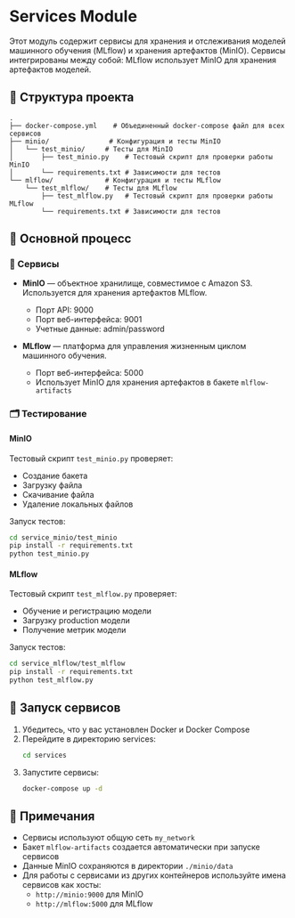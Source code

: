 # Services Module

Этот модуль содержит сервисы для хранения и отслеживания моделей машинного обучения (MLflow) и хранения артефактов (MinIO). Сервисы интегрированы между собой: MLflow использует MinIO для хранения артефактов моделей.

## 📁 Структура проекта

```
.
├── docker-compose.yml    # Объединенный docker-compose файл для всех сервисов
├── minio/               # Конфигурация и тесты MinIO
│   └── test_minio/     # Тесты для MinIO
│       ├── test_minio.py    # Тестовый скрипт для проверки работы MinIO
│       └── requirements.txt # Зависимости для тестов
└── mlflow/             # Конфигурация и тесты MLflow
    └── test_mlflow/    # Тесты для MLflow
        ├── test_mlflow.py   # Тестовый скрипт для проверки работы MLflow
        └── requirements.txt # Зависимости для тестов
```

## 🔁 Основной процесс

### 🧩 Сервисы

- **MinIO** — объектное хранилище, совместимое с Amazon S3. Используется для хранения артефактов MLflow.
  - Порт API: 9000
  - Порт веб-интерфейса: 9001
  - Учетные данные: admin/password

- **MLflow** — платформа для управления жизненным циклом машинного обучения.
  - Порт веб-интерфейса: 5000
  - Использует MinIO для хранения артефактов в бакете `mlflow-artifacts`

### 🗂️ Тестирование

#### MinIO
Тестовый скрипт `test_minio.py` проверяет:
- Создание бакета
- Загрузку файла
- Скачивание файла
- Удаление локальных файлов

Запуск тестов:
```bash
cd service_minio/test_minio
pip install -r requirements.txt
python test_minio.py
```

#### MLflow
Тестовый скрипт `test_mlflow.py` проверяет:
- Обучение и регистрацию модели
- Загрузку production модели
- Получение метрик модели

Запуск тестов:
```bash
cd service_mlflow/test_mlflow
pip install -r requirements.txt
python test_mlflow.py
```

## 🐳 Запуск сервисов

1. Убедитесь, что у вас установлен Docker и Docker Compose
2. Перейдите в директорию services:
   ```bash
   cd services
   ```
3. Запустите сервисы:
   ```bash
   docker-compose up -d
   ```

## 📝 Примечания

- Сервисы используют общую сеть `my_network`
- Бакет `mlflow-artifacts` создается автоматически при запуске сервисов
- Данные MinIO сохраняются в директории `./minio/data`
- Для работы с сервисами из других контейнеров используйте имена сервисов как хосты:
  - `http://minio:9000` для MinIO
  - `http://mlflow:5000` для MLflow 